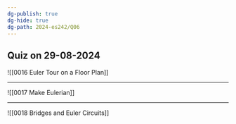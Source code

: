 ```yaml
---
dg-publish: true
dg-hide: true
dg-path: 2024-es242/Q06
---
```


## Quiz on 29-08-2024

![[0016 Euler Tour on a Floor Plan]]

---

![[0017 Make Eulerian]]

---

![[0018 Bridges and Euler Circuits]]

